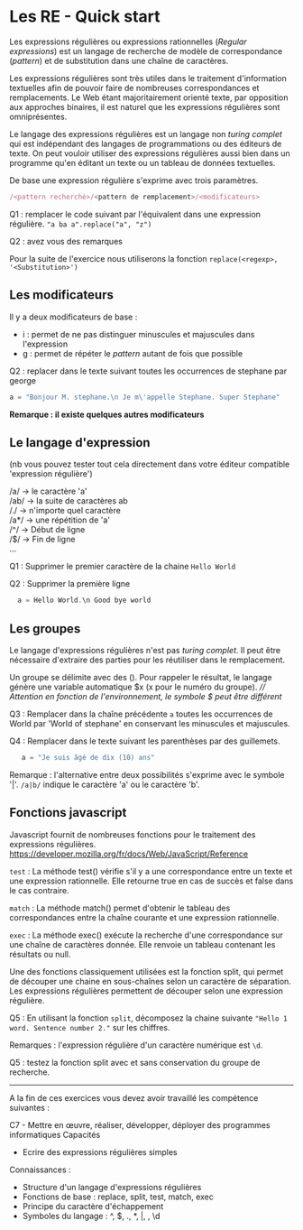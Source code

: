 # Les RE - Quick start
Les expressions régulières ou expressions rationnelles (*Regular expressions*) est un langage de recherche de modèle de correspondance (*pattern*) et de substitution dans une chaîne de caractères.

Les expressions régulières sont très utiles dans le traitement d'information textuelles afin de pouvoir faire de nombreuses correspondances et remplacements. Le Web étant majoritairement orienté texte, par opposition aux approches binaires, il est naturel que les expressions régulières sont omniprésentes.

Le langage des expressions régulières est un langage non *turing complet* qui est indépendant des langages de programmations ou des éditeurs de texte. On peut vouloir utiliser des expressions régulières aussi bien dans un programme qu'en éditant un texte ou un tableau de données textuelles.

De base une expression régulière s'exprime avec trois paramètres.
```javascript
/<pattern recherché>/<pattern de remplacement>/<modificateurs>
```
Q1 : remplacer le code suivant par l'équivalent dans une expression régulière.
`"a ba a".replace("a", "z")`

Q2 : avez vous des remarques

Pour la suite de l'exercice nous utiliserons la fonction `replace(<regexp>, '<Substitution>')`

## Les modificateurs
Il y a deux modificateurs de base :
- i : permet de ne pas distinguer minuscules et majuscules dans l'expression
- g : permet de répéter le *pattern* autant de fois que possible

Q2 : replacer dans le texte suivant toutes les occurrences de stephane par george

```javascript
a = "Bonjour M. stephane.\n Je m\'appelle Stephane. Super Stephane"
```

**Remarque : il existe quelques autres modificateurs**

## Le langage d'expression
(nb vous pouvez tester tout cela directement dans votre éditeur compatible 'expression régulière')

/a/ -> le caractère 'a'  
/ab/ -> la suite de caractères ab  
/./ -> n'importe quel caractère  
/a*/ -> une répétition de 'a'  
/^/ -> Début de ligne  
/$/ -> Fin de ligne  
...

Q1 : Supprimer le premier caractère de la chaine
`Hello World`

Q2 : Supprimer la première ligne
```javascript
  a = Hello World.\n Good bye world
```

## Les groupes
Le langage d'expressions régulières n'est pas *turing complet*. Il peut être nécessaire d'extraire des parties pour les réutiliser dans le remplacement.

Un groupe se délimite avec des (). Pour rappeler le résultat, le langage génère une variable automatique $x (x pour le numéro du groupe).
*// Attention en fonction de l'environnement, le symbole $ peut être différent*

Q3 : Remplacer dans la chaîne précédente `a` toutes les occurrences de World par 'World of stephane' en conservant les minuscules et majuscules.

Q4 : Remplacer dans le texte suivant les parenthèses par des guillemets.
```javascript
   a = "Je suis âgé de dix (10) ans"
```
Remarque : l'alternative entre deux possibilités s'exprime avec le symbole '|'. `/a|b/` indique le caractère 'a' ou le caractère 'b'.

## Fonctions javascript
Javascript fournit de nombreuses fonctions pour le traitement des expressions régulières. https://developer.mozilla.org/fr/docs/Web/JavaScript/Reference

`test` : La méthode test() vérifie s'il y a une correspondance entre un texte et une expression rationnelle. Elle retourne true en cas de succès et false dans le cas contraire.

`match` : La méthode match() permet d'obtenir le tableau des correspondances entre la chaîne courante et une expression rationnelle.

`exec` : La méthode exec() exécute la recherche d'une correspondance sur une chaîne de caractères donnée. Elle renvoie un tableau contenant les résultats ou null.

Une des fonctions classiquement utilisées est la fonction split, qui permet de découper une chaine en sous-chaînes selon un caractère de séparation. Les expressions régulières permettent de découper selon une expression régulière.

Q5 : En utilisant la fonction `split`, décomposez la chaine suivante `"Hello 1 word. Sentence number 2."` sur les chiffres.

Remarques : l'expression régulière d'un caractère numérique est `\d`.

Q5 : testez la fonction split avec et sans conservation du groupe de recherche.


-----
A la fin de ces exercices vous devez avoir travaillé les compétence suivantes :

C7 - Mettre en œuvre, réaliser, développer, déployer des programmes informatiques
Capacités
  - Ecrire des expressions régulières simples

Connaissances : 
  - Structure d'un langage d'expressions régulières
  - Fonctions de base : replace, split, test, match, exec
  - Principe du caractère d'échappement
  - Symboles du langage : ^, $, ., *, |, \, \d
